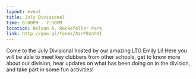 ```yaml
---
layout: event
title: July Divisional
time: 6:00PM - 7:30PM
location: Nelson A. Rockefeller Park
link: http://goo.gl/forms/XzrP9znhXI
---
```

Come to the July Divisional hosted by our amazing LTG Emily Li! Here you will be able to meet key clubbers from other schools, get to know more about our division, hear updates on what has been doing on in the division, and take part in some fun activities! 